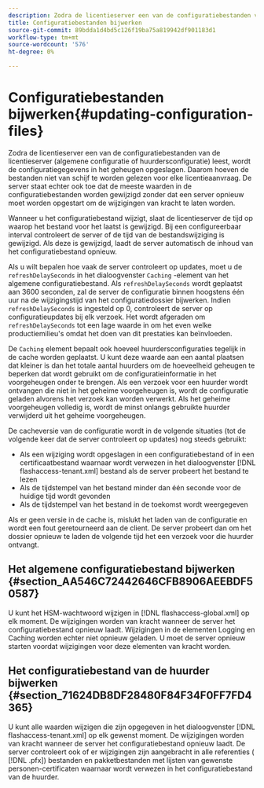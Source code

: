 ```yaml
---
description: Zodra de licentieserver een van de configuratiebestanden van de licentieserver (algemene configuratie of huurdersconfiguratie) leest, wordt de configuratiegegevens in het geheugen opgeslagen. Daarom hoeven de bestanden niet van schijf te worden gelezen voor elke licentieaanvraag. De server staat echter ook toe dat de meeste waarden in de configuratiebestanden worden gewijzigd zonder dat een server opnieuw moet worden opgestart om de wijzigingen van kracht te laten worden.
title: Configuratiebestanden bijwerken
source-git-commit: 89bdda1d4bd5c126f19ba75a819942df901183d1
workflow-type: tm+mt
source-wordcount: '576'
ht-degree: 0%

---
```



# Configuratiebestanden bijwerken{#updating-configuration-files}

Zodra de licentieserver een van de configuratiebestanden van de licentieserver (algemene configuratie of huurdersconfiguratie) leest, wordt de configuratiegegevens in het geheugen opgeslagen. Daarom hoeven de bestanden niet van schijf te worden gelezen voor elke licentieaanvraag. De server staat echter ook toe dat de meeste waarden in de configuratiebestanden worden gewijzigd zonder dat een server opnieuw moet worden opgestart om de wijzigingen van kracht te laten worden.

Wanneer u het configuratiebestand wijzigt, slaat de licentieserver de tijd op waarop het bestand voor het laatst is gewijzigd. Bij een configureerbaar interval controleert de server of de tijd van de bestandswijziging is gewijzigd. Als deze is gewijzigd, laadt de server automatisch de inhoud van het configuratiebestand opnieuw.

Als u wilt bepalen hoe vaak de server controleert op updates, moet u de `refreshDelaySeconds` in het dialoogvenster `Caching` -element van het algemene configuratiebestand. Als `refreshDelaySeconds` wordt geplaatst aan 3600 seconden, zal de server de configuratie binnen hoogstens één uur na de wijzigingstijd van het configuratiedossier bijwerken. Indien `refreshDelaySeconds` is ingesteld op 0, controleert de server op configuratieupdates bij elk verzoek. Het wordt afgeraden om `refreshDelaySeconds` tot een lage waarde in om het even welke productiemilieu&#39;s omdat het doen van dit prestaties kan beïnvloeden.

De `Caching` element bepaalt ook hoeveel huurdersconfiguraties tegelijk in de cache worden geplaatst. U kunt deze waarde aan een aantal plaatsen dat kleiner is dan het totale aantal huurders om de hoeveelheid geheugen te beperken dat wordt gebruikt om de configuratieinformatie in het voorgeheugen onder te brengen. Als een verzoek voor een huurder wordt ontvangen die niet in het geheime voorgeheugen is, wordt de configuratie geladen alvorens het verzoek kan worden verwerkt. Als het geheime voorgeheugen volledig is, wordt de minst onlangs gebruikte huurder verwijderd uit het geheime voorgeheugen.

De cacheversie van de configuratie wordt in de volgende situaties (tot de volgende keer dat de server controleert op updates) nog steeds gebruikt:

* Als een wijziging wordt opgeslagen in een configuratiebestand of in een certificaatbestand waarnaar wordt verwezen in het dialoogvenster [!DNL flashaccess-tenant.xml] bestand als de server probeert het bestand te lezen
* Als de tijdstempel van het bestand minder dan één seconde voor de huidige tijd wordt gevonden
* Als de tijdstempel van het bestand in de toekomst wordt weergegeven

Als er geen versie in de cache is, mislukt het laden van de configuratie en wordt een fout geretourneerd aan de client. De server probeert dan om het dossier opnieuw te laden de volgende tijd het een verzoek voor die huurder ontvangt.

## Het algemene configuratiebestand bijwerken {#section_AA546C72442646CFB8906AEEBDF50587}

U kunt het HSM-wachtwoord wijzigen in [!DNL flashaccess-global.xml] op elk moment. De wijzigingen worden van kracht wanneer de server het configuratiebestand opnieuw laadt. Wijzigingen in de elementen Logging en Caching worden echter niet opnieuw geladen. U moet de server opnieuw starten voordat wijzigingen voor deze elementen van kracht worden.

## Het configuratiebestand van de huurder bijwerken {#section_71624DB8DF28480F84F34F0FF7FD4365}

U kunt alle waarden wijzigen die zijn opgegeven in het dialoogvenster [!DNL flashaccess-tenant.xml] op elk gewenst moment. De wijzigingen worden van kracht wanneer de server het configuratiebestand opnieuw laadt. De server controleert ook of er wijzigingen zijn aangebracht in alle referenties ( [!DNL .pfx]) bestanden en pakketbestanden met lijsten van gewenste personen-certificaten waarnaar wordt verwezen in het configuratiebestand van de huurder.
